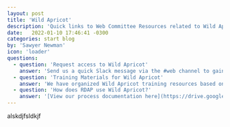 ```yaml
---
layout: post
title: 'Wild Apricot'
description: 'Quick links to Web Committee Resources related to Wild Apricot.'
date:   2022-01-10 17:46:41 -0300
categories: start blog
by: 'Sawyer Newman'
icon: 'loader'
questions:
  - question: 'Request access to Wild Apricot'
    answer: 'Send us a quick Slack message via the #web channel to gain access.'
  - question: 'Training Materials for Wild Apricot'
    answer: 'We have organized Wild Apricot training resources based on which committee you are on.'
  - question: 'How does RDAP use Wild Apricot?'
    answer: '[View our process documentation here](https://drive.google.com/drive/u/2/folders/1eTxf0FysA6W66s7YfHAN89SWfoFXHv4e). If there is an additional process you would like added to our documentation, send the chairs an email.'
---
```



alskdjfsldkjf
